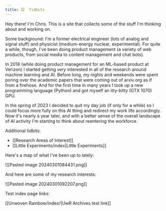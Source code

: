 ```yaml
---
title: 🐭  Tidbits
---
```


Hey there! I'm Chris. This is a site that collects some of the stuff I'm thinking about and working on.

Some background: I'm a former electrical engineer (lots of analog and signal stuff) and physicist (medium-energy nuclear, experimental). For quite a while, though, I've been doing product management (a variety of web products, from social media to content management and chat bots).

In 2018 (while doing product management for an ML-based product at Verizon) I started getting *very* interested in all of the research around machine learning and AI. Before long, my nights and weekends were spent poring over the academic papers that were coming out of arxiv.org as if from a firehose. And for the first time in many years I took up a new programming language (Python) and got myself an itty-bitty (GTX 1070) GPU.

In the spring of 2023 I decided to quit my day job (if only for a while) so I could focus more fully on this AI thing and redirect my work life accordingly. Now it's nearly a year later, and with a better sense of the overall landscape of AI activity I'm starting to think about reentering the workforce.

Additional tidbits:
- [[Research Areas of Interest]]
- [[Little Experiments/index|Little Experiments]]

Here's a map of what I've been up to lately:

![[Pasted image 20240301084431.png]]

And here are some of my research interests:

![[Pasted image 20240301092207.png]]

Test index page links:

[[Unwoven Rainbow/index/|UwR Archives test link]]

